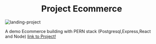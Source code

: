 <H1 align="center"> Project Ecommerce
  </H1>

![landing-project](https://user-images.githubusercontent.com/70343929/97020903-85a52580-1528-11eb-8d18-2f939ca50a47.png)

A demo Ecommerce building with PERN stack (Postgresql,Express,React and Node) [link to Project!](https://phone-ecommerce-pern.herokuapp.com/)
